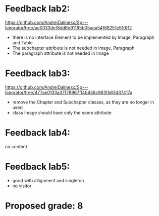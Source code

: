 # Feedback lab2:
https://github.com/AndreiDalinesc/Sp---laborator/tree/ac0033def8dd6e91185b05aea54f68251e510ff2

- there is no interface Element to be implemented by Image, Paragraph and Table
- The subchapter attribute is not needed in Image, Paragraph
- The paragraph attribute is not needed in Image

# Feedback lab3:
https://github.com/AndreiDalinesc/Sp---laborator/tree/477ae0133a37178967ff4b458c883fb63d37417a

- remove the Chapter and Subchapter classes, as they are no longer in used
- class Image should have only the name attribute

# Feedback lab4:

no content

# Feedback lab5:

- good with allignment and singleton
- no visitor

# Proposed grade: 8
